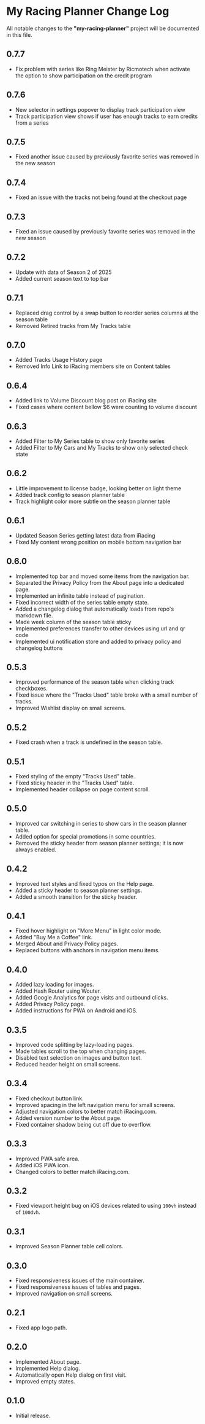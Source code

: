 # My Racing Planner Change Log

All notable changes to the **"my-racing-planner"** project will be documented in this file.

## 0.7.7

- Fix problem with series like Ring Meister by Ricmotech when activate the option to show participation on the credit program

## 0.7.6

- New selector in settings popover to display track participation view
- Track participation view shows if user has enough tracks to earn credits from a series

## 0.7.5

- Fixed another issue caused by previously favorite series was removed in the new season

## 0.7.4

- Fixed an issue with the tracks not being found at the checkout page

## 0.7.3

- Fixed an issue caused by previously favorite series was removed in the new season

## 0.7.2

- Update with data of Season 2 of 2025
- Added current season text to top bar

## 0.7.1

- Replaced drag control by a swap button to reorder series columns at the season table
- Removed Retired tracks from My Tracks table

## 0.7.0

- Added Tracks Usage History page
- Removed Info Link to iRacing members site on Content tables

## 0.6.4

- Added link to Volume Discount blog post on iRacing site
- Fixed cases where content bellow $6 were counting to volume discount

## 0.6.3

- Added Filter to My Series table to show only favorite series
- Added Filter to My Cars and My Tracks to show only selected check state

## 0.6.2

- Little improvement to license badge, looking better on light theme
- Added track config to season planner table
- Track highlight color more subtle on the season planner table

## 0.6.1

- Updated Season Series getting latest data from iRacing
- Fixed My content wrong position on mobile bottom navigation bar

## 0.6.0

- Implemented top bar and moved some items from the navigation bar.
- Separated the Privacy Policy from the About page into a dedicated page.
- Implemented an infinite table instead of pagination.
- Fixed incorrect width of the series table empty state.
- Added a changelog dialog that automatically loads from repo's markdown file.
- Made week column of the season table sticky
- Implemented preferences transfer to other devices using url and qr code
- Implemented ui notification store and added to privacy policy and changelog buttons

## 0.5.3

- Improved performance of the season table when clicking track checkboxes.
- Fixed issue where the "Tracks Used" table broke with a small number of tracks.
- Improved Wishlist display on small screens.

## 0.5.2

- Fixed crash when a track is undefined in the season table.

## 0.5.1

- Fixed styling of the empty "Tracks Used" table.
- Fixed sticky header in the "Tracks Used" table.
- Implemented header collapse on page content scroll.

## 0.5.0

- Improved car switching in series to show cars in the season planner table.
- Added option for special promotions in some countries.
- Removed the sticky header from season planner settings; it is now always enabled.

## 0.4.2

- Improved text styles and fixed typos on the Help page.
- Added a sticky header to season planner settings.
- Added a smooth transition for the sticky header.

## 0.4.1

- Fixed hover highlight on "More Menu" in light color mode.
- Added "Buy Me a Coffee" link.
- Merged About and Privacy Policy pages.
- Replaced buttons with anchors in navigation menu items.

## 0.4.0

- Added lazy loading for images.
- Added Hash Router using Wouter.
- Added Google Analytics for page visits and outbound clicks.
- Added Privacy Policy page.
- Added instructions for PWA on Android and iOS.

## 0.3.5

- Improved code splitting by lazy-loading pages.
- Made tables scroll to the top when changing pages.
- Disabled text selection on images and button text.
- Reduced header height on small screens.

## 0.3.4

- Fixed checkout button link.
- Improved spacing in the left navigation menu for small screens.
- Adjusted navigation colors to better match iRacing.com.
- Added version number to the About page.
- Fixed container shadow being cut off due to overflow.

## 0.3.3

- Improved PWA safe area.
- Added iOS PWA icon.
- Changed colors to better match iRacing.com.

## 0.3.2

- Fixed viewport height bug on iOS devices related to using `100vh` instead of `100dvh`.

## 0.3.1

- Improved Season Planner table cell colors.

## 0.3.0

- Fixed responsiveness issues of the main container.
- Fixed responsiveness issues of tables and pages.
- Improved navigation on small screens.

## 0.2.1

- Fixed app logo path.

## 0.2.0

- Implemented About page.
- Implemented Help dialog.
- Automatically open Help dialog on first visit.
- Improved empty states.

## 0.1.0

- Initial release.
